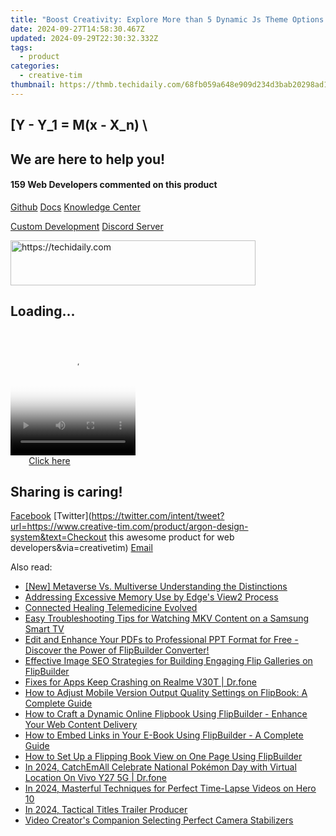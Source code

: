 ```yaml
---
title: "Boost Creativity: Explore More than 5 Dynamic Js Theme Options for Web Design Using Tailwind & Creative Tim Templates"
date: 2024-09-27T14:58:30.467Z
updated: 2024-09-29T22:30:32.332Z
tags:
  - product
categories:
  - creative-tim
thumbnail: https://thmb.techidaily.com/68fb059a648e909d234d3bab20298ad1bdfcbd57c7ecdd3b24dbb573f2037e37.jpg
---
```


## \[Y - Y_1 = M(x - X_n) \

## We are here to help you!

#### 159 Web Developers commented on this product

[Github](https://github.com/creativetimofficial/argon-design-system) [Docs](https://tools.techidaily.com/creative-tim/products/) [Knowledge Center](https://tools.techidaily.com/creative-tim/products/) 

[Custom Development](https://tools.techidaily.com/creative-tim/products/) [Discord Server](https://discord.com/invite/FhCJCaHdQa) 

<!-- affiliate ads begin -->
<a href="https://aligracehair.sjv.io/c/5597632/2135417/19272" target="_top" id="2135417">
  <img src="//a.impactradius-go.com/display-ad/19272-2135417" border="0" alt="https://techidaily.com" width="392" height="72"/>
</a>
<img height="0" width="0" src="https://aligracehair.sjv.io/i/5597632/2135417/19272" style="position:absolute;visibility:hidden;" border="0" />
<!-- affiliate ads end -->

## Loading...

<!-- affiliate ads begin -->
<span id="1374819">
					<video width="200" height="200" style="cursor:pointer"
           poster="//a.impactradius-go.com/display-clicktoplayimage/1374819.png"
           onclick="if(!this.playClicked){this.play();this.setAttribute('controls',true);this.playClicked=true;}">
	   <source src="//a.impactradius-go.com/display-ad/15852-1374819">
	   <img src="//a.impactradius-go.com/display-clicktoplayimage/1374819.png" style="border: none; height: 100%; width: 100%; object-fit: contain">
	</video>
	<div style="width:125px;text-align:center"><a href="javascript:window.open(decodeURIComponent('https%3A%2F%2Fthefitville.pxf.io%2Fc%2F5597632%2F1374819%2F15852'), '_blank');void(0);">Click here</a></div>
</span>
<img height="0" width="0" src="https://imp.pxf.io/i/5597632/1374819/15852" style="position:absolute;visibility:hidden;" border="0" />
<!-- affiliate ads end -->

## Sharing is caring!

[Facebook](https://www.facebook.com/sharer/sharer.php?u=https://www.creative-tim.com/product/argon-design-system?src=sdkpreparse) [Twitter](https://twitter.com/intent/tweet?url=https://www.creative-tim.com/product/argon-design-system&text=Checkout this awesome product for web developers&via=creativetim) [Email](https://tools.techidaily.com/creative-tim/products/)

<ins class="adsbygoogle"
     style="display:block"
     data-ad-format="autorelaxed"
     data-ad-client="ca-pub-7571918770474297"
     data-ad-slot="1223367746"></ins>

<ins class="adsbygoogle"
     style="display:block"
     data-ad-client="ca-pub-7571918770474297"
     data-ad-slot="8358498916"
     data-ad-format="auto"
     data-full-width-responsive="true"></ins>

<span class="atpl-alsoreadstyle">Also read:</span>
<div><ul>
<li><a href="https://extra-skills.techidaily.com/new-metaverse-vs-multiverse-understanding-the-distinctions/"><u>[New] Metaverse Vs. Multiverse Understanding the Distinctions</u></a></li>
<li><a href="https://win11.techidaily.com/addressing-excessive-memory-use-by-edges-view2-process/"><u>Addressing Excessive Memory Use by Edge's View2 Process</u></a></li>
<li><a href="https://fox-friendly.techidaily.com/connected-healing-telemedicine-evolved/"><u>Connected Healing Telemedicine Evolved</u></a></li>
<li><a href="https://blog-min.techidaily.com/easy-troubleshooting-tips-for-watching-mkv-content-on-a-samsung-smart-tv/"><u>Easy Troubleshooting Tips for Watching MKV Content on a Samsung Smart TV</u></a></li>
<li><a href="https://win-webster.techidaily.com/edit-and-enhance-your-pdfs-to-professional-ppt-format-for-free-discover-the-power-of-flipbuilder-converter/"><u>Edit and Enhance Your PDFs to Professional PPT Format for Free - Discover the Power of FlipBuilder Converter!</u></a></li>
<li><a href="https://win-webster.techidaily.com/effective-image-seo-strategies-for-building-engaging-flip-galleries-on-flipbuilder/"><u>Effective Image SEO Strategies for Building Engaging Flip Galleries on FlipBuilder</u></a></li>
<li><a href="https://howto.techidaily.com/fixes-for-apps-keep-crashing-on-realme-v30t-drfone-by-drfone-fix-android-problems-fix-android-problems/"><u>Fixes for Apps Keep Crashing on Realme V30T | Dr.fone</u></a></li>
<li><a href="https://win-webster.techidaily.com/how-to-adjust-mobile-version-output-quality-settings-on-flipbook-a-complete-guide/"><u>How to Adjust Mobile Version Output Quality Settings on FlipBook: A Complete Guide</u></a></li>
<li><a href="https://win-webster.techidaily.com/how-to-craft-a-dynamic-online-flipbook-using-flipbuilder-enhance-your-web-content-delivery/"><u>How to Craft a Dynamic Online Flipbook Using FlipBuilder - Enhance Your Web Content Delivery</u></a></li>
<li><a href="https://win-webster.techidaily.com/how-to-embed-links-in-your-e-book-using-flipbuilder-a-complete-guide/"><u>How to Embed Links in Your E-Book Using FlipBuilder - A Complete Guide</u></a></li>
<li><a href="https://win-webster.techidaily.com/how-to-set-up-a-flipping-book-view-on-one-page-using-flipbuilder/"><u>How to Set Up a Flipping Book View on One Page Using FlipBuilder</u></a></li>
<li><a href="https://change-location.techidaily.com/in-2024-catchemall-celebrate-national-pokemon-day-with-virtual-location-on-vivo-y27-5g-drfone-by-drfone-virtual-android/"><u>In 2024, CatchEmAll Celebrate National Pokémon Day with Virtual Location On Vivo Y27 5G | Dr.fone</u></a></li>
<li><a href="https://extra-guidance.techidaily.com/in-2024-masterful-techniques-for-perfect-time-lapse-videos-on-hero-10/"><u>In 2024, Masterful Techniques for Perfect Time-Lapse Videos on Hero 10</u></a></li>
<li><a href="https://some-approaches.techidaily.com/in-2024-tactical-titles-trailer-producer/"><u>In 2024, Tactical Titles Trailer Producer</u></a></li>
<li><a href="https://article-files.techidaily.com/video-creators-companion-selecting-perfect-camera-stabilizers/"><u>Video Creator's Companion Selecting Perfect Camera Stabilizers</u></a></li>
</ul></div>

